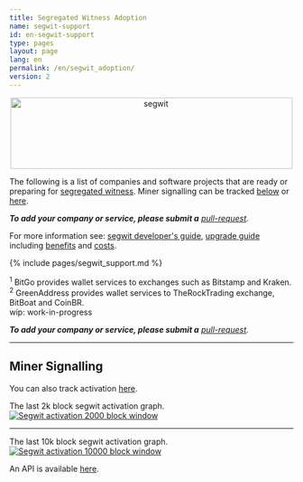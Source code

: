 ```yaml
---
title: Segregated Witness Adoption
name: segwit-support
id: en-segwit-support
type: pages
layout: page
lang: en
permalink: /en/segwit_adoption/
version: 2
---
```


<div style="text-align:center;"><img src="http://segwit.co/static/public/images/logo.png" width="500" height="126" alt="segwit" /></div>

The following is a list of companies and software projects that are ready or preparing for [segregated witness](/en/2016/01/26/segwit-benefits/). Miner signalling can be tracked [below](#miner-signalling) or [here](http://segwit.co/).

_**To add your company or service, please submit a** [pull-request](https://github.com/cevap/ioncore.xyz/blob/gh-pages/_data/segwitsupport.csv)._

For more information see: [segwit developer's guide](/en/segwit_wallet_dev/), [upgrade guide](/en/2016/10/27/segwit-upgrade-guide/) including [benefits](/en/2016/01/26/segwit-benefits/) and [costs](/en/2016/10/28/segwit-costs/).

{% include pages/segwit_support.md %}

<sup>1</sup> BitGo provides wallet services to exchanges such as Bitstamp and Kraken.<br />
<sup>2</sup> GreenAddress provides wallet services to TheRockTrading exchange, BitBoat and CoinBR.<br />
wip: work-in-progress

_**To add your company or service, please submit a** [pull-request](https://github.com/cevap/ioncore.xyz/blob/gh-pages/_data/segwitsupport.csv)._

<hr>

## Miner Signalling

You can also track activation [here](http://segwit.co/).

The last 2k block segwit activation graph.
[![Segwit activation 2000 block window](http://ion.sipa.be/ver9-2k.png)](http://ion.sipa.be/ver9-2k.png)

<hr> 

The last 10k block segwit activation graph.
[![Segwit activation 10000 block window](http://ion.sipa.be/ver9-10k.png)](http://ion.sipa.be/ver9-10k.png)

An API is available [here](http://api.qbit.ninja/versionstats).
